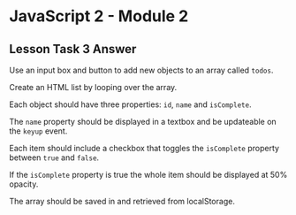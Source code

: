 # JavaScript 2 - Module 2

## Lesson Task 3 Answer

Use an input box and button to add new objects to an array called `todos`.

Create an HTML list by looping over the array.

Each object should have three properties: `id`, `name` and `isComplete`.

The `name` property should be displayed in a textbox and be updateable on the `keyup` event.

Each item should include a checkbox that toggles the `isComplete` property between `true` and `false`.

If the `isComplete` property is true the whole item should be displayed at 50% opacity.

The array should be saved in and retrieved from localStorage.
